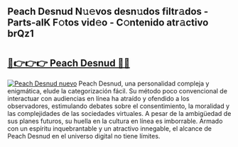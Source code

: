 ## Peach Desnud N𝚞𝚎vos desn𝚞dos filtr𝚊dos - Parts-aIK F𝚘tos vid𝚎o - C𝚘ntenido atr𝚊ctivo brQz1

# <h2><a href="http://mbavubn.tromn.icu/?c=Peach+Desnud">🔗👉👉👉 Peach Desnud 🔗🔗</a></h2>

[![Peach Desnud nuevo](https://i.imgur.com/pEAQMta.gif)](http://mbavubn.tromn.icu/?c=Peach+Desnud)
Peach Desnud, una personalidad compleja y enigmática, elude la categorización fácil. Su método poco convencional de interactuar con audiencias en línea ha atraído y ofendido a los observadores, estimulando debates sobre el consentimiento, la moralidad y las complejidades de las sociedades virtuales. A pesar de la ambigüedad de sus planes futuros, su huella en la cultura en línea es imborrable. Armado con un espíritu inquebrantable y un atractivo innegable, el alcance de Peach Desnud en el universo digital no tiene límites.
